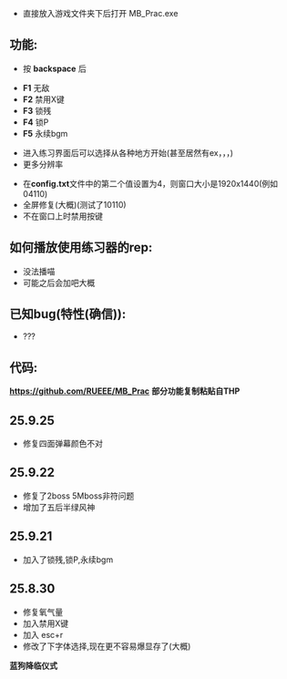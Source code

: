 - 直接放入游戏文件夹下后打开 MB_Prac.exe

## 功能:
- 按 **backspace** 后
+ **F1** 无敌
+ **F2** 禁用X键
+ **F3** 锁残
+ **F4** 锁P
+ **F5** 永续bgm
- 进入练习界面后可以选择从各种地方开始(甚至居然有ex，，，)
- 更多分辨率
+ 在**config.txt**文件中的第二个值设置为4，则窗口大小是1920x1440(例如 04110)
+ 全屏修复(大概)(测试了10110)
+ 不在窗口上时禁用按键

## 如何播放使用练习器的rep:
- 没法播喵
- 可能之后会加吧大概

## 已知bug(特性(确信)):
- ???

## 代码:
**https://github.com/RUEEE/MB_Prac**
**部分功能复制粘贴自THP**

## 25.9.25
- 修复四面弹幕颜色不对

## 25.9.22
- 修复了2boss 5Mboss非符问题
- 增加了五后半绿风神

## 25.9.21
- 加入了锁残,锁P,永续bgm

## 25.8.30
- 修复氧气量
- 加入禁用X键
- 加入 esc+r
- 修改了下字体选择,现在更不容易爆显存了(大概)

**蓝狗降临仪式**